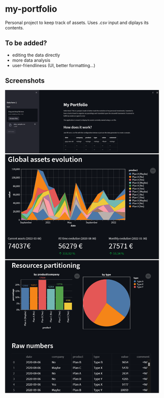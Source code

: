 # my-portfolio

Personal project to keep track of assets. Uses *.csv* input and diplays its contents.

## To be added?

- editing the data directly
- more data analysis
- user-friendliness (UI, better formatting...)

## Screenshots

![Dashboard](/figures/screenshot0.png?raw=true)
![Overview](/figures/screenshot1.png?raw=true)
![Details](/figures/screenshot2.png?raw=true)